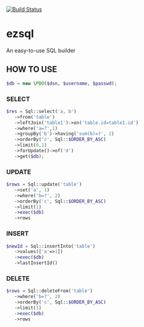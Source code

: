 [![Build Status](https://travis-ci.org/caoym/ezsql.svg)](https://travis-ci.org/caoym/ezsql)

# ezsql
An easy-to-use SQL builder

## HOW TO USE
    
```PHP
$db = new \PDO($dsn, $username, $passwd);
```

### SELECT
```PHP
$res = Sql::select('a, b')
   ->from('table')
   ->leftJoin('table1')->on('table.id=table1.id')
   ->where('a=?',1)
   ->groupBy('b')->having('sum(b)=?', 2)
   ->orderBy('c', Sql::$ORDER_BY_ASC)
   ->limit(0,1)
   ->forUpdate()->of('d')
   ->get($db);
```
### UPDATE

```PHP
$rows = Sql::update('table')
   ->set('a', 1)
   ->where('b=?', 2)
   ->orderBy('c', Sql::$ORDER_BY_ASC)
   ->limit(1)
   ->exec($db)
   ->rows
```   
### INSERT
```PHP
$newId = Sql::insertInto('table')
   ->values(['a'=>1])
   ->exec($db)
   ->lastInsertId()
```       
### DELETE

```PHP
$rows = Sql::deleteFrom('table')
   ->where('b=?', 2)
   ->orderBy('c', Sql::$ORDER_BY_ASC)
   ->limit(1)
   ->exec($db)
   ->rows
```
